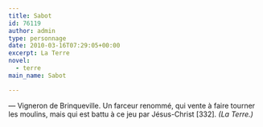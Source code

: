 ```yaml
---
title: Sabot
id: 76119
author: admin
type: personnage
date: 2010-03-16T07:29:05+00:00
excerpt: La Terre
novel:
  - terre
main_name: Sabot

---
```

— Vigneron de Brinqueville. Un farceur renommé, qui vente à faire tourner les moulins, mais qui est battu à ce jeu par Jésus-Christ [332]. _(La Terre.)_